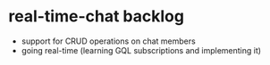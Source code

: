 # real-time-chat backlog
- support for CRUD operations on chat members
- going real-time (learning GQL subscriptions and implementing it)

